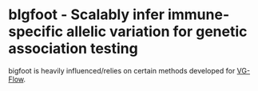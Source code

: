 # bIgfoot - Scalably infer immune-specific allelic variation for genetic association testing 

bigfoot is heavily influenced/relies on certain methods developed for <a href="https://bitbucket.org/jbaaijens/vg-flow/src/master/">VG-Flow</a>.
